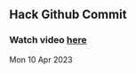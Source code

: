 
 ## Hack Github Commit 
 ### Watch video <a href="https://www.youtube.com">here</a> 
 Mon 10 Apr 2023 
